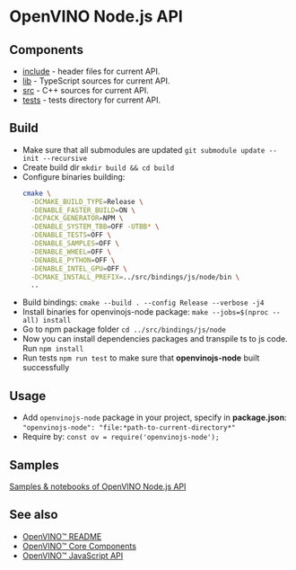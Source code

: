 # OpenVINO Node.js API

## Components

- [include](./include/) - header files for current API.
- [lib](./lib/) - TypeScript sources for current API.
- [src](./src/) - C++ sources for current API.
- [tests](./tests/) - tests directory for current API.

## Build

- Make sure that all submodules are updated `git submodule update --init --recursive`
- Create build dir `mkdir build && cd build`
- Configure binaries building:
  ```bash
  cmake \
    -DCMAKE_BUILD_TYPE=Release \
    -DENABLE_FASTER_BUILD=ON \
    -DCPACK_GENERATOR=NPM \
    -DENABLE_SYSTEM_TBB=OFF -UTBB* \
    -DENABLE_TESTS=OFF \
    -DENABLE_SAMPLES=OFF \
    -DENABLE_WHEEL=OFF \
    -DENABLE_PYTHON=OFF \
    -DENABLE_INTEL_GPU=OFF \
    -DCMAKE_INSTALL_PREFIX=../src/bindings/js/node/bin \
    ..
  ```
- Build bindings:
  `cmake --build . --config Release --verbose -j4`
- Install binaries for openvinojs-node package:
  `make --jobs=$(nproc --all) install`
- Go to npm package folder `cd ../src/bindings/js/node`
- Now you can install dependencies packages and transpile ts to js code. Run `npm install`
- Run tests `npm run test` to make sure that **openvinojs-node** built successfully

## Usage

- Add `openvinojs-node` package in your project, specify in **package.json**: `"openvinojs-node": "file:*path-to-current-directory*"`
- Require by: `const ov = require('openvinojs-node');`

## Samples

[Samples & notebooks of OpenVINO Node.js API](../../../../samples/js/node/README.md)

## See also

* [OpenVINO™ README](../../../../README.md)
* [OpenVINO™ Core Components](../../../README.md)
* [OpenVINO™ JavaScript API](../README.md)
